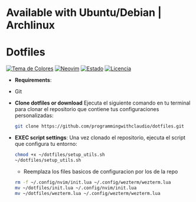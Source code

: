 
# Available with Ubuntu/Debian | Archlinux 
# Dotfiles

[![Tema de Colores](https://img.shields.io/badge/theme-gruvbox%20dark-brightgreen)](https://github.com/morhetz/gruvbox)
[![Neovim](https://img.shields.io/badge/Neovim-v0.10.3-blueviolet)](https://neovim.io)
[![Estado](https://img.shields.io/badge/estado-stand%20by-yellowgreen)](https://github.com/programmingwithclaudio/dotfiles)
[![Licencia](https://img.shields.io/badge/licencia-MIT-blue)](https://opensource.org/licenses/MIT)

- **Requirements**:
 -  Git

- **Clone dotfiles or download**
  Ejecuta el siguiente comando en tu terminal para clonar el repositorio que contiene tus configuraciones personalizadas:
  ```bash
  git clone https://github.com/programmingwithclaudio/dotfiles.git
  ```
- **EXEC script settings**:
  Una vez clonado el repositorio, ejecuta el script que configura tu entorno:
  ```bash
  chmod +x ~/dotfiles/setup_utils.sh
  ~/dotfiles/setup_utils.sh
  ```
  - Reemplaza los files basicos de configuracion por los de la repo
  ```bash
  rm -f ~/.config/nvim/init.lua ~/.config/wezterm/wezterm.lua
  mv ~/dotfiles/init.lua ~/.config/nvim/init.lua
  mv ~/dotfiles/wezterm.lua ~/.config/wezterm/wezterm.lua
  ```
